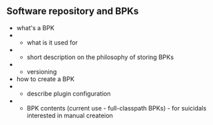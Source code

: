## Software repository and BPKs
* what's a BPK
* * what is it used for
* * short description on the philosophy of storing BPKs
* * versioning
* how to create a BPK
* * describe plugin configuration
* * BPK contents (current use - full-classpath BPKs) - for suicidals interested in manual createion
